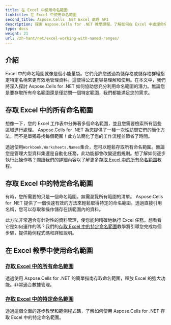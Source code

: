 ```yaml
---
title: 在 Excel 中使用命名範圍
linktitle: 在 Excel 中使用命名範圍
second_title: Aspose.Cells .NET Excel 處理 API
description: 探索 Aspose.Cells for .NET 教學課程，了解如何在 Excel 中處理命名範圍。透過逐步指南了解如何存取所有或特定的命名範圍。
type: docs
weight: 21
url: /zh-hant/net/excel-working-with-named-ranges/
---
```

## 介紹

Excel 中的命名範圍就像是個小能量袋。它們允許您透過為儲存格或儲存格群組指定特定名稱來更有效地管理資料。這使得公式更容易理解和使用。在本文中，我們將深入探討 Aspose.Cells for .NET 如何協助您充分利用命名範圍的潛力。無論您是要存取所有命名範圍還是僅訪問一個特定範圍，我們都能滿足您的需求。

## 存取 Excel 中的所有命名範圍

想像一下，您的 Excel 工作表中分佈著多個命名範圍，並且您需要檢索所有這些區域進行處理。 Aspose.Cells for .NET 為您提供了一種一次性訪問它們的簡化方法，而不是單獨尋找每個範圍！此方法簡化了您的工作流程並節省了時間。

透過使用`Workbook.Worksheets.Names`集合，您可以輕鬆存取所有命名範圍。無論您是管理大型資料集還是自動化任務，此功能都會改變遊戲規則。想了解如何逐步執行此操作嗎？閱讀我們的詳細內容以了解更多[存取 Excel 中的所有命名範圍](./access-all-named-ranges/)教程。

## 存取 Excel 中的特定命名範圍

有時，您所需要的只是一個命名範圍。無需瀏覽所有範圍的清單。 Aspose.Cells for .NET 提供了一個快速有效的方法來輕鬆取得特定的命名範圍。透過直接引用名稱，您可以存取和操作儲存在該範圍內的資料。

此方法非常適合有針對性的資料管理，使您能夠精確地執行 Excel 任務。想看看它是如何運作的嗎？我們的[存取 Excel 中的特定命名範圍](./access-specific-named-range/)教學將引導您完成每個步驟，提供範例程式碼和詳細說明。

## 在 Excel 教學中使用命名範圍
### [存取 Excel 中的所有命名範圍](./access-all-named-ranges/)
透過使用 Aspose.Cells for .NET 的簡單指南存取命名範圍，釋放 Excel 的強大功能。非常適合數據管理。
### [存取 Excel 中的特定命名範圍](./access-specific-named-range/)
透過這個全面的逐步教學和範例程式碼，了解如何使用 Aspose.Cells for .NET 存取 Excel 中的特定命名範圍。